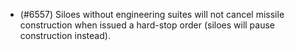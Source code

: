 - (#6557) Siloes without engineering suites will not cancel missile construction when issued a hard-stop order (siloes will pause construction instead).

